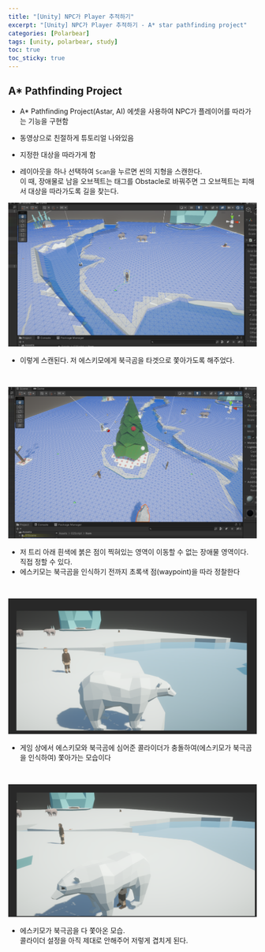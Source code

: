 ```yaml
---
title: "[Unity] NPC가 Player 추적하기"
excerpt: "[Unity] NPC가 Player 추적하기 - A* star pathfinding project"
categories: [Polarbear]
tags: [unity, polarbear, study]
toc: true
toc_sticky: true
---
```


## A* Pathfinding Project

+ A* Pathfinding Project(Astar, AI) 에셋을 사용하여 NPC가 플레이어를 따라가는 기능을 구현함

+ 동영상으로 친절하게 튜토리얼 나와있음

+ 지정한 대상을 따라가게 함

+ 레이아웃을 하나 선택하여 `Scan`을 누르면 씬의 지형을 스캔한다.  
이 때, 장애물로 남을 오브젝트는 태그를 Obstacle로 바꿔주면 그 오브젝트는 피해서 대상을 따라가도록 길을 찾는다. 

![fail to bring](/assets/Image/blog/PolatBear_AI1.png)
+ 이렇게 스캔된다. 저 에스키모에게 북극곰을 타겟으로 쫓아가도록 해주었다.

<br>

![fail to bring](/assets/Image/blog/PolatBear_AI2.png)
+ 저 트리 아래 흰색에 붉은 점이 찍혀있는 영역이 이동할 수 없는 장애물 영역이다. 직접 정할 수 있다.
+ 에스키모는 북극곰을 인식하기 전까지 초록색 점(waypoint)을 따라 정찰한다

<br>

![fail to bring](/assets/Image/blog/PolatBear_AI3.png)
+ 게임 상에서 에스키모와 북극곰에 심어준 콜라이더가 충돌하여(에스키모가 북극곰을 인식하여) 쫓아가는 모습이다

<br>

![fail to bring](/assets/Image/blog/PolatBear_AI4.png)
+ 에스키모가 북극곰을 다 쫓아온 모습.  
콜라이더 설정을 아직 제대로 안해주어 저렇게 겹치게 된다.

<br>